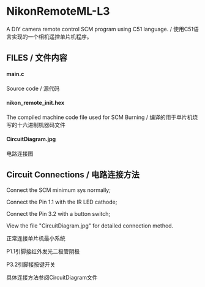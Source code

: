 # NikonRemoteML-L3
A DIY camera remote control SCM program using C51 language. / 使用C51语言实现的一个相机遥控单片机程序。

## FILES / 文件内容
#### main.c
Source code / 源代码

#### nikon_remote_init.hex
The compiled machine code file used for SCM Burning / 编译的用于单片机烧写的十六进制机器码文件

#### CircuitDiagram.jpg
电路连接图

## Circuit Connections / 电路连接方法
Connect the SCM minimum sys normally;

Connect the Pin 1.1 with the IR LED cathode;

Connect the Pin 3.2 with a button switch;

View the file "CircuitDiagram.jpg" for detailed connection method.



正常连接单片机最小系统

P1.1引脚接红外发光二极管阴极

P3.2引脚接按键开关

具体连接方法参阅CircuitDiagram文件

